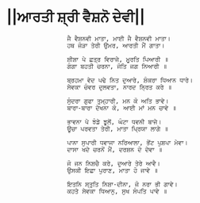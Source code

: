 # ||ਆਰਤੀ ਸ਼੍ਰੀ ਵੈਸ਼ਨੋ ਦੇਵੀ||

                     ਜੈ ਵੈਸ਼ਨਵੀ ਮਾਤਾ, ਮਾਈ ਜੈ ਵੈਸ਼ਨਵੀ ਮਾਤਾ।
                     ਹਥ ਜੋੜਾ ਤੇਰੀ ਉਮਰ, ਆਰਤੀ ਮੈਂ ਗਾਤਾ।

                     ਸ਼ੀਸ਼ਾ ਪੇ ਛਤ੍ਰ ਵਿਰਾਜੇ, ਮੂਰਤਿ ਪਿਆਰੀ ॥
                     ਗੰਗਾ ਬਹਤੀ ਚਰਨਾ, ਜੋਤਿ ਜਗ ਨਿਆਰੀ ॥

                     ਬ੍ਰਹਮਾ ਵੇਦ ਪਢੇ ਨਿਤ ਦੁਆਰੇ, ਸ਼ੰਕਰਾ ਧਿਆਨ ਧਾਰੇ।
                     ਸੇਵਕਾ ਚੰਵਰ ਦੁਲਵਤਾ, ਨਾਰਦ ਨ੍ਰਿਤ ਕਰੇ ॥

                     ਸੁੰਦਰਾ ਗੁਫਾ ਤੁਮ੍ਹਾਰੀ, ਮਨ ਕੋ ਅਤਿ ਭਾਵੇ।
                     ਬਾਰਾ-ਬਾਰਾ ਦੇਖਨਾ ਕੋ, ਆਈ ਮਾਂ ਮਨ ਚਾਵੇ ॥

                     ਭਾਵਨਾ ਪੇ ਝੰਡੇ ਝੂਲੇਂ, ਘੰਟਾ ਧਵਨੀ ਬਾਜੇ।
                     ਊਚਾ ਪਰਵਤਾ ਤੇਰੀ, ਮਾਤਾ ਪ੍ਰਿਯਾ ਲਾਗੇ ॥

                     ਪਾਨਾ ਸੁਪਾਰੀ ਧਵਾਜਾ ਨਰਿਆਲਾ, ਭੇਂਟ ਪੁਸ਼ਪਾ ਮੇਵਾ।
                     ਦਾਸਾ ਖਦੇ ਚਰਨੋਂ ਮੈਂ, ਦਰਸ਼ਨ ਦੋ ਦੇਵਾ ॥

                     ਜੋ ਜਨ ਨਿਸ਼ਚੈ ਕਰੇ, ਦੁਆਰੇ ਤੇਰੇ ਆਵੈ।
                     ਉਸਕੀ ਇਛਾ ਪੁਰਾਣ, ਮਾਤਾ ਹੋ ਜਾਵੇ ॥

                     ਇਤਨਿ ਸ੍ਤੁਤਿ ਨਿਸ਼ਾ-ਦੀਨਾ, ਜੋ ਨਰਾ ਭੀ ਗਾਵੇ।
                     ਕਹਤੇ ਸੇਵਕਾ ਧਿਆਨੁ, ਸੁਖ ਸੰਪਤਿ ਪਾਵੇ ॥